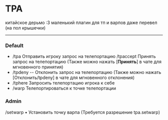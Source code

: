 # TPA #

китайское дерьмо :3
маленький плагин для тп и варпов
даже перевел (на пол крышечки)

---

### Default

- /tpa
	Отправить игроку запрос на телепортацию
/tpaccept Принять запрос на телепортацию (Также можно нажать [**Принять**] в чате для мгновенного принятия)
- /tpdeny
-- Отклонить запрос на телепортацию (Также можно нажать [Отклонить/tpdeny] в чате для мгновенного отклонения)
- /tphere Запросить телепортацию игрока к себе
- /warp Телепортироваться к точке телепортации

### Admin

/setwarp • Установить точку варпа (Требуется разрешение tpa.setwarp)